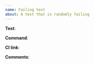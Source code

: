 ```yaml
---
name: Failing test
about: A test that is randomly failing
---
```


**Test**:

**Command**:

**CI link**:

**Comments**:
